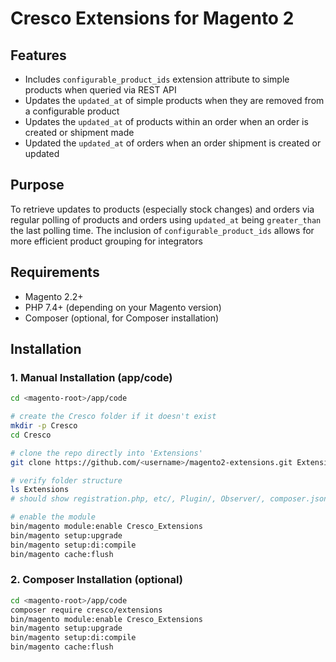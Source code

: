 # Cresco Extensions for Magento 2

## Features

- Includes `configurable_product_ids` extension attribute to simple products when queried via REST API
- Updates the `updated_at` of simple products when they are removed from a configurable product
- Updates the `updated_at` of products within an order when an order is created or shipment made
- Updated the `updated_at` of orders when an order shipment is created or updated

## Purpose

To retrieve updates to products (especially stock changes) and orders via regular polling of products and orders using `updated_at` being `greater_than` the last polling time.
The inclusion of `configurable_product_ids` allows for more efficient product grouping for integrators

## Requirements

- Magento 2.2+
- PHP 7.4+ (depending on your Magento version)
- Composer (optional, for Composer installation)

## Installation

### 1. Manual Installation (app/code)

```bash
cd <magento-root>/app/code

# create the Cresco folder if it doesn't exist
mkdir -p Cresco
cd Cresco

# clone the repo directly into 'Extensions'
git clone https://github.com/<username>/magento2-extensions.git Extensions

# verify folder structure
ls Extensions
# should show registration.php, etc/, Plugin/, Observer/, composer.json

# enable the module
bin/magento module:enable Cresco_Extensions
bin/magento setup:upgrade
bin/magento setup:di:compile
bin/magento cache:flush
```

### 2. Composer Installation (optional)
```bash
cd <magento-root>/app/code
composer require cresco/extensions
bin/magento module:enable Cresco_Extensions
bin/magento setup:upgrade
bin/magento setup:di:compile
bin/magento cache:flush
```